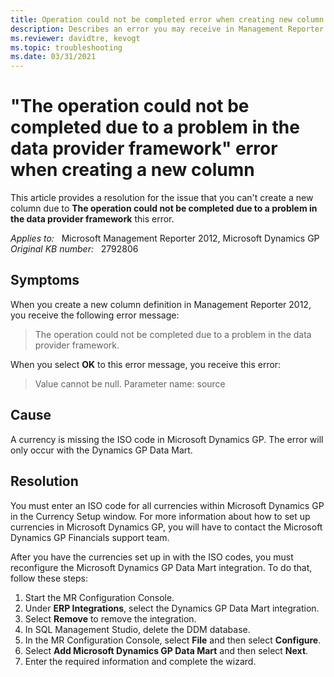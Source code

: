 ```yaml
---
title: Operation could not be completed error when creating new column
description: Describes an error you may receive in Management Reporter 2012 if the ISO codes are not set up for currencies in Microsoft Dynamics GP. Provides a resolution.
ms.reviewer: davidtre, kevogt
ms.topic: troubleshooting
ms.date: 03/31/2021
---
```

# "The operation could not be completed due to a problem in the data provider framework" error when creating a new column

This article provides a resolution for the issue that you can't create a new column due to **The operation could not be completed due to a problem in the data provider framework** this error.

_Applies to:_ &nbsp; Microsoft Management Reporter 2012, Microsoft Dynamics GP  
_Original KB number:_ &nbsp; 2792806

## Symptoms

When you create a new column definition in Management Reporter 2012, you receive the following error message:

> The operation could not be completed due to a problem in the data provider framework.

When you select **OK** to this error message, you receive this error:

> Value cannot be null. Parameter name: source

## Cause

A currency is missing the ISO code in Microsoft Dynamics GP. The error will only occur with the Dynamics GP Data Mart.

## Resolution

You must enter an ISO code for all currencies within Microsoft Dynamics GP in the Currency Setup window. For more information about how to set up currencies in Microsoft Dynamics GP, you will have to contact the Microsoft Dynamics GP Financials support team.

After you have the currencies set up in with the ISO codes, you must reconfigure the Microsoft Dynamics GP Data Mart integration. To do that, follow these steps:

1. Start the MR Configuration Console.
2. Under **ERP Integrations**, select the Dynamics GP Data Mart integration.
3. Select **Remove** to remove the integration.
4. In SQL Management Studio, delete the DDM database.
5. In the MR Configuration Console, select **File** and then select **Configure**.
6. Select **Add Microsoft Dynamics GP Data Mart** and then select **Next**.
7. Enter the required information and complete the wizard.
